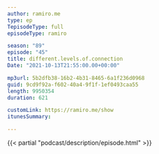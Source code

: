 ```yaml
---
author: ramiro.me
type: ep
TepisodeType: full
episodeType: ramiro

season: "89"
episode: "45"
title: different.levels.of.connection
Date: "2021-10-13T21:55:00.00+00:00"

mp3url: 5b2dfb38-16b2-4b31-8465-6a1f236d0968
guid: 9cd9f92a-f602-40a4-9f1f-1ef0493caa55
length: 9950354
duration: 621

customLink: https://ramiro.me/show
itunesSummary:

---
```

{{< partial "podcast/description/episode.html" >}}
